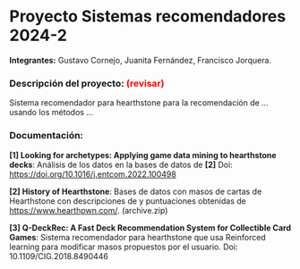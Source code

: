 # Proyecto Sistemas recomendadores 2024-2
**Integrantes:** Gustavo Cornejo, Juanita Fernández, Francisco Jorquera.

### Descripción del proyecto: <span style="color:red">(revisar)</span>

Sistema recomendador para hearthstone para la recomendación de ... usando los métodos ...

### Documentación:
**[1] Looking for archetypes: Applying game data mining to hearthstone decks**: Análisis de los datos en la bases de datos de **[2]** 
Doi: https://doi.org/10.1016/j.entcom.2022.100498

**[2] History of Hearthstone**: Bases de datos con masos de cartas de Hearthstone con descripciones de y puntuaciones obtenidas de https://www.hearthpwn.com/. (archive.zip)

**[3] Q-DeckRec: A Fast Deck Recommendation System
for Collectible Card Games**: Sistema recomendador para hearthstone que usa Reinforced learning para modificar masos propuestos por el usuario.
Doi: 10.1109/CIG.2018.8490446
